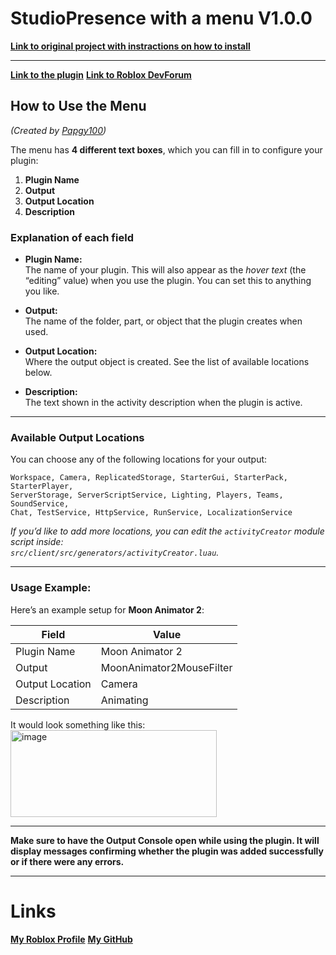 # StudioPresence with a menu V1.0.0

**[Link to original project with instractions on how to install](https://github.com/iArxic/StudioPresence)**

---
**[Link to the plugin](https://create.roblox.com/store/asset/127737507985445/StudioPresence-with-a-Menu)**
**[Link to Roblox DevForum](https://devforum.roblox.com/t/studiopresence-studiodiscord-rich-presence-with-a-menu/3819961)**

## How to Use the Menu  
*(Created by [Papgy100](https://github.com/Papgy))*
 
The menu has **4 different text boxes**, which you can fill in to configure your plugin:  

1. **Plugin Name**  
2. **Output**  
3. **Output Location**  
4. **Description**  

### Explanation of each field

- **Plugin Name:**  
  The name of your plugin. This will also appear as the *hover text* (the “editing” value) when you use the plugin. You can set this to anything you like.

- **Output:**  
  The name of the folder, part, or object that the plugin creates when used.

- **Output Location:**  
  Where the output object is created. See the list of available locations below.

- **Description:**  
  The text shown in the activity description when the plugin is active.

---

### Available Output Locations

You can choose any of the following locations for your output:  

```
Workspace, Camera, ReplicatedStorage, StarterGui, StarterPack, StarterPlayer, 
ServerStorage, ServerScriptService, Lighting, Players, Teams, SoundService, 
Chat, TestService, HttpService, RunService, LocalizationService
```

*If you’d like to add more locations, you can edit the `activityCreator` module script inside:  
`src/client/src/generators/activityCreator.luau`.*

---

### Usage Example:

Here’s an example setup for **Moon Animator 2**:  

| Field           | Value                       |
|-----------------|-----------------------------|
| Plugin Name     | Moon Animator 2             |
| Output          | MoonAnimator2MouseFilter    |
| Output Location | Camera                      |
| Description     | Animating                   |

It would look something like this:  
<img width="330" height="139" alt="image" src="https://github.com/user-attachments/assets/49c5e826-5a1b-48f2-9378-1cef63cf086d" />

---

**Make sure to have the Output Console open while using the plugin. It will display messages confirming whether the plugin was added successfully or if there were any errors.**

---
# Links
**[My Roblox Profile](https://www.roblox.com/users/1509133389/profile)**
**[My GitHub](https://github.com/Papgy)**
